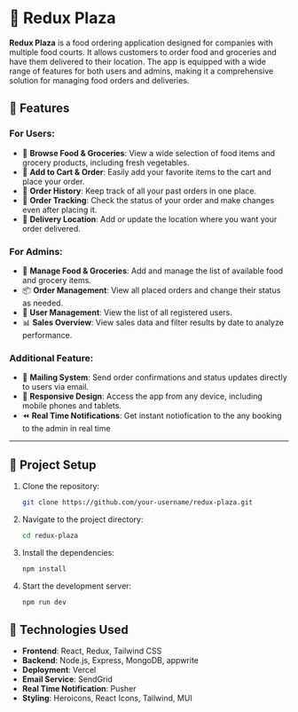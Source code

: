# 🛒 Redux Plaza

**Redux Plaza** is a food ordering application designed for companies with multiple food courts. It allows customers to order food and groceries and have them delivered to their location. The app is equipped with a wide range of features for both users and admins, making it a comprehensive solution for managing food orders and deliveries.

## 🌟 Features

### For Users:
- 🥗 **Browse Food & Groceries**: View a wide selection of food items and grocery products, including fresh vegetables.
- 🛒 **Add to Cart & Order**: Easily add your favorite items to the cart and place your order.
- 📜 **Order History**: Keep track of all your past orders in one place.
- 🚚 **Order Tracking**: Check the status of your order and make changes even after placing it.
- 📍 **Delivery Location**: Add or update the location where you want your order delivered.

### For Admins:
- 🍲 **Manage Food & Groceries**: Add and manage the list of available food and grocery items.
- 📦 **Order Management**: View all placed orders and change their status as needed.
- 👥 **User Management**: View the list of all registered users.
- 📊 **Sales Overview**: View sales data and filter results by date to analyze performance.

### Additional Feature:
- 📧 **Mailing System**: Send order confirmations and status updates directly to users via email.
- 📱 **Responsive Design**: Access the app from any device, including mobile phones and tablets.
- ⏪ **Real Time Notifications**: Get instant notiofication to the any booking to the admin in real time
---

## 📂 Project Setup

1. Clone the repository:
   ```bash
   git clone https://github.com/your-username/redux-plaza.git

2. Navigate to the project directory:
   ```bash
   cd redux-plaza

3. Install the dependencies:
   ```bash
   npm install

4. Start the development server:
   ```bash
   npm run dev

## 🚀 Technologies Used
- **Frontend**: React, Redux, Tailwind CSS
- **Backend**: Node.js, Express, MongoDB, appwrite
- **Deployment**:  Vercel
- **Email Service**: SendGrid
- **Real Time Notification**: Pusher
- **Styling**: Heroicons, React Icons, Tailwind, MUI
